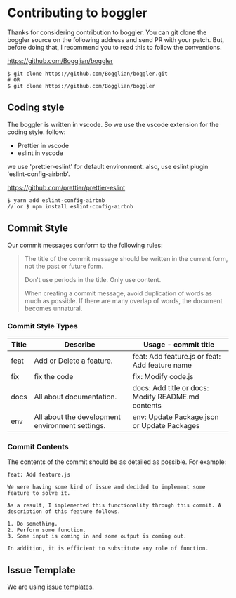 # Contributing to boggler

Thanks for considering contribution to boggler. You can git clone the
boggler source on the following address and send PR with your patch. But,
before doing that, I recommend you to read this to follow the conventions.

https://github.com/Bogglian/boggler

```
$ git clone https://github.com/Bogglian/boggler.git
# OR
$ git clone https://github.com/Bogglian/boggler
```

## Coding style

The boggler is written in vscode. So we use the vscode extension for the coding style. follow:

- Prettier in vscode
- eslint in vscode

we use 'prettier-eslint' for default environment. also, use eslint plugin 'eslint-config-airbnb'.

https://github.com/prettier/prettier-eslint

```
$ yarn add eslint-config-airbnb
// or $ npm install eslint-config-airbnb
```

## Commit Style

Our commit messages conform to the following rules:

> The title of the commit message should be written in the current form, not the past or future form.
>
> Don't use periods in the title. Only use content.
>
> When creating a commit message, avoid duplication of words as much as possible. If there are many overlap of words, the document becomes unnatural.

### Commit Style Types

| Title | Describe                                        | Usage - commit title                               |
| ----- | ----------------------------------------------- | -------------------------------------------------- |
| feat  | Add or Delete a feature.                        | feat: Add feature.js or feat: Add feature name     |
| fix   | fix the code                                    | fix: Modify code.js                                |
| docs  | All about documentation.                        | docs: Add title or docs: Modify README.md contents |
| env   | All about the development environment settings. | env: Update Package.json or Update Packages        |

### Commit Contents

The contents of the commit should be as detailed as possible. For example:

```
feat: Add feature.js

We were having some kind of issue and decided to implement some feature to solve it.

As a result, I implemented this functionality through this commit. A description of this feature follows.

1. Do something.
2. Perform some function.
3. Some input is coming in and some output is coming out.

In addition, it is efficient to substitute any role of function.
```

## Issue Template

We are using [issue templates](.github/ISSUE_TEMPLATE/).
